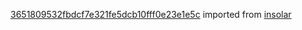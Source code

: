 [3651809532fbdcf7e321fe5dcb10fff0e23e1e5c](https://github.com/insolar/insolar/commit/3651809532fbdcf7e321fe5dcb10fff0e23e1e5c) imported from [insolar](https://github.com/insolar/insolar)
